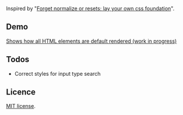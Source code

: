 Inspired by "[Forget normalize or resets; lay your own css foundation](http://jaydenseric.com/blog/forget-normalize-or-resets-lay-your-own-css-foundation)".


## Demo
[Shows how all HTML elements are default rendered (work in progress)](http://codepen.io/anandgraves/pen/dNbmEj)


## Todos

* Correct styles for input type search


## Licence

[MIT license](https://en.wikipedia.org/wiki/MIT_License).
